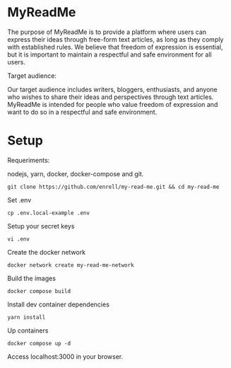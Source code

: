 # MyReadMe
The purpose of MyReadMe is to provide a platform where users can express their ideas through free-form text articles, as long as they comply with established rules. We believe that freedom of expression is essential, but it is important to maintain a respectful and safe environment for all users.

Target audience:

Our target audience includes writers, bloggers, enthusiasts, and anyone who wishes to share their ideas and perspectives through text articles. MyReadMe is intended for people who value freedom of expression and want to do so in a respectful and safe environment.

# Setup

Requeriments:

nodejs, yarn, docker, docker-compose and git.

````
git clone https://github.com/enrell/my-read-me.git && cd my-read-me
````

Set .env
````
cp .env.local-example .env
````

Setup your secret keys
````
vi .env
````

Create the docker network
````
docker network create my-read-me-network
````

Build the images
````
docker compose build
````
Install dev container dependencies
````
yarn install
````

Up containers
````
docker compose up -d
````
Access localhost:3000 in your browser.
